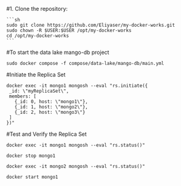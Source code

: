 #1. Clone the repository:

    ```sh
    sudo git clone https://github.com/Eliyaser/my-docker-works.git
    sudo chown -R $USER:$USER /opt/my-docker-works
    cd /opt/my-docker-works
    ```

#To start the data lake mango-db project

```
sudo docker compose -f compose/data-lake/mango-db/main.yml

```
#Initiate the Replica Set

```
docker exec -it mongo1 mongosh --eval "rs.initiate({
 _id: \"myReplicaSet\",
 members: [
   {_id: 0, host: \"mongo1\"},
   {_id: 1, host: \"mongo2\"},
   {_id: 2, host: \"mongo3\"}
 ]
})"
```

#Test and Verify the Replica Set
```
docker exec -it mongo1 mongosh --eval "rs.status()"

docker stop mongo1

docker exec -it mongo2 mongosh --eval "rs.status()"

docker start mongo1

```
